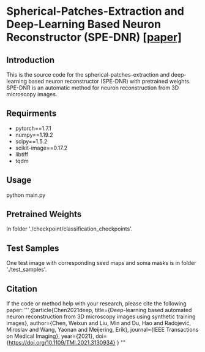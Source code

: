 # Spherical-Patches-Extraction and Deep-Learning Based Neuron Reconstructor (SPE-DNR) [[paper]](https://doi.org/10.1109/TMI.2021.3130934)

## Introduction
This is the source code for the spherical-patches-extraction and deep-learning based neuron reconstructor (SPE-DNR) with pretrained weights.   
SPE-DNR is an automatic method for neuron reconstruction from 3D microscopy images.

## Requirments
* pytorch==1.7.1  
* numpy==1.19.2  
* scipy==1.5.2  
* scikit-image==0.17.2  
* libtiff  
* tqdm  

## Usage
python main.py

## Pretrained Weights
In folder './checkpoint/classification_checkpoints'.

## Test Samples
One test image with corresponding seed maps and soma masks is in folder './test_samples'.

## Citation
If the code or method help with your research, please cite the following paper:
'''
@article{Chen2021deep,
  title={Deep-learning based automated neuron reconstruction from 3D microscopy images using synthetic training images},
  author={Chen, Weixun and Liu, Min and Du, Hao and Radojević, Miroslav and Wang, Yaonan and Meijering, Erik},
  journal={IEEE Transactions on Medical Imaging},
  year={2021},
  doi={https://doi.org/10.1109/TMI.2021.3130934}
}
'''
